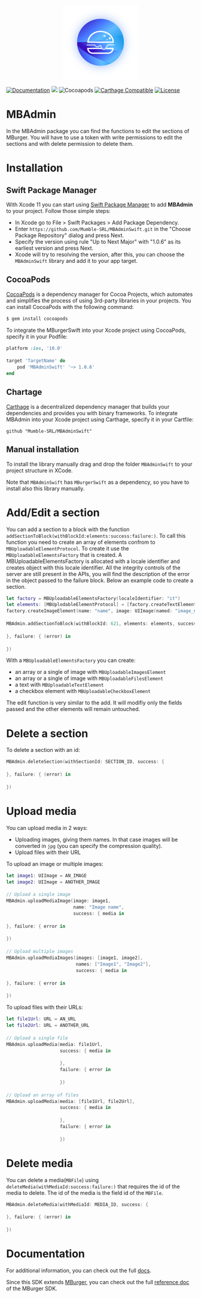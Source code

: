 <p align="center" >
<img src="https://raw.githubusercontent.com/Mumble-SRL/MBurgerSwift/master/Images/mburger-icon.png" alt="MBurger Logo" title="MBurger Logo">
</p>

[![Documentation](https://img.shields.io/badge/documentation-100%25-brightgreen.svg)](https://github.com/Mumble-SRL/MBAdminSwift/tree/master/docs)
[![](https://img.shields.io/badge/SPM-supported-DE5C43.svg?style=flat)](https://swift.org/package-manager/)
![Cocoapods](https://img.shields.io/badge/pod-v1.0.6-blue.svg)
[![Carthage Compatible](https://img.shields.io/badge/Carthage-compatible-4BC51D.svg?style=flat)](https://github.com/Carthage/Carthage)
[![License](https://img.shields.io/badge/License-Apache%202.0-yellow.svg)](LICENSE)



# MBAdmin

In the MBAdmin package you can find the functions to edit the sections of MBurger.
You will have to use a token with write permissions to edit the sections and with delete permission to delete them.

# Installation

## Swift Package Manager

With Xcode 11 you can start using [Swift Package Manager](https://swift.org/package-manager/) to add **MBAdmin** to your project. Follow those simple steps:

* In Xcode go to File > Swift Packages > Add Package Dependency.
* Enter `https://github.com/Mumble-SRL/MBAdminSwift.git` in the "Choose Package Repository" dialog and press Next.
* Specify the version using rule "Up to Next Major" with "1.0.6" as its earliest version and press Next.
* Xcode will try to resolving the version, after this, you can choose the `MBAdminSwift` library and add it to your app target.

## CocoaPods

[CocoaPods](https://cocoapods.org) is a dependency manager for Cocoa Projects, which automates and simplifies the process of using 3rd-party libraries in your projects. You can install CocoaPods with the following command:

```ruby
$ gem install cocoapods
```

To integrate the MBurgerSwift into your Xcode project using CocoaPods, specify it in your Podfile:

```ruby
platform :ios, '10.0'

target 'TargetName' do
    pod 'MBAdminSwift' '~> 1.0.6'
end
```

## Chartage
[Carthage](https://github.com/Carthage/Carthage) is a decentralized dependency manager that builds your dependencies and provides you with binary frameworks. To integrate MBAdmin into your Xcode project using Carthage, specify it in your Cartfile:

```
github "Mumble-SRL/MBAdminSwift"
```

## Manual installation

To install the library manually drag and drop the folder `MBAdminSwift` to your project structure in XCode. 

Note that `MBAdminSwift` has `MBurgerSwift` as a dependency, so you have to install also this library manually.

# Add/Edit a section

You can add a section to a block with the function `addSectionToBlock(withBlockId:elements:success:failure:)`. To call this function you need to create an array of elements confrom to `MBUploadableElementProtocol`. To create it use the `MBUploadableElementsFactory` that is created. A MBUploadableElementsFactory is allocated with a locale identifier and creates object with this locale identifier. All the integrity controls of the server are still present in the APIs, you will find the description of the error in the object passed to the failure block. Below an example code to create a section. 

```swift
let factory = MBUploadableElementsFactory(localeIdentifier: "it")
let elements: [MBUplodableElementProtocol] = [factory.createTextElement(name: "name", text: "text"),
factory.createImageElement(name: "name", image: UIImage(named: "image_name")!)]

MBAdmin.addSectionToBlock(withBlockId: 621, elements: elements, success: { sectionId in

}, failure: { (error) in
            
})         
```

With a `MBUploadableElementsFactory` you can create: 

* an array or a single of image with `MBUploadableImagesElement`
* an array or a single of image with `MBUploadableFilesElement`
* a text with `MBUploadableTextElement`
* a checkbox element with `MBUploadableCheckboxElement`

The edit function is very similar to the add. It will modifiy only the fields passed and the other elements will remain untouched.

# Delete a section

To delete a section with an id:

```swift
MBAdmin.deleteSection(withSectionId: SECTION_ID, success: {

}, failure: { (error) in
      
})

```

# Upload media

You can upload media in 2 ways:

- Uploading images, giving them names. In that case images will be converted in `jpg` (you can specify the compression quality).
- Upload files with their URL

To upload an image or multiple images:

```swift
let image1: UIImage = AN_IMAGE
let image2: UIImage = ANOTHER_IMAGE

// Upload a single image		
MBAdmin.uploadMediaImage(image: image1,
                         name: "Image name",
                         success: { media in
            
}, failure: { error in
            
})

// Upload multiple images
MBAdmin.uploadMediaImages(images: [image1, image2],
                          names: ["Image1", "Image2"],
                          success: { media in
            
}, failure: { error in
            
})

```
To upload files with their URLs:

```swift
let file1Url: URL = AN_URL
let file2Url: URL = ANOTHER_URL
        
// Upload a single file
MBAdmin.uploadMedia(media: file1Url,
                    success: { media in
                                
                    },
                    failure: { error in
                                
                    })
        
// Upload an array of files
MBAdmin.uploadMedia(media: [file1Url, file2Url],
                    success: { media in
                                
                    },
                    failure: { error in
                                
                    })
```

# Delete media

You can delete a media(`MBFile`) using `deleteMedia(withMediaId:success:failure:)` that requires the id of the media to delete. The id of the media is the field id of the `MBFile`.

```swift
MBAdmin.deleteMedia(withMediaId: MEDIA_ID, success: {
            
}, failure: { (error) in
            
})
```

# Documentation

For additional information, you can check out the full [docs](https://github.com/Mumble-SRL/MBAdmin/tree/master/docs).

Since this SDK extends [MBurger](https://github.com/Mumble-SRL/MBurgerSwift), you can check out the full [reference doc](https://github.com/Mumble-SRL/MBurgerSwift/tree/master/docs) of the MBurger SDK.



